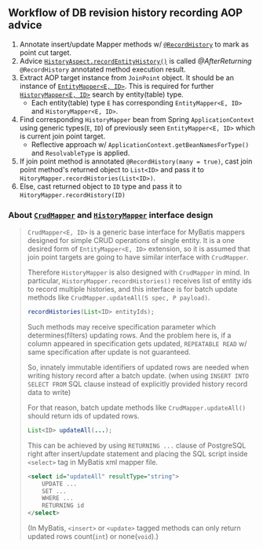 ## Workflow of DB revision history recording AOP advice

1. Annotate insert/update Mapper methods w/ [`@RecordHistory`](./annotation/RecordHistory.java) to mark as point cut target.
2. Advice [`HistoryAspect.recordEntityHistory()`](./aspect/HistoryAspect.java) is called _@AfterReturning_ `@RecordHistory` annotated method execution result.
3. Extract AOP target instance from `JoinPoint` object. It should be an instance of [`EntityMapper<E, ID>`](../../mapper/base/EntityMapper.java). This is required for further [`HistoryMapper<E, ID>`](../../mapper/base/HistoryMapper.java) search by entity(table) type.
   - Each entity(table) type `E` has corresponding `EntityMapper<E, ID>` and `HistoryMapper<E, ID>`.
4. Find corresponding `HistoryMapper` bean from Spring `ApplicationContext` using generic types(`E`, `ID`) of previously seen `EntityMapper<E, ID>` which is current join point target.
   - Reflective approach w/ `ApplicationContext.getBeanNamesForType()` and `ResolvableType` is applied.
5. If join point method is annotated `@RecordHistory(many = true)`, cast join point method's returned object to `List<ID>` and pass it to `HitoryMapper.recordHistories(List<ID>)`. 
6. Else, cast returned object to `ID` type and pass it to `HitoryMapper.recordHistory(ID)`


### About [`CrudMapper`](../../mapper/base/CrudMapper.java) and [`HistoryMapper`](../../mapper/base/HistoryMapper.java) interface design

> `CrudMapper<E, ID>` is a generic base interface for MyBatis mappers designed for simple CRUD operations of single entity. It is a one desired form of `EntityMapper<E, ID>` extension, so it is assumed that join point targets are going to have similar interface with `CrudMapper`.  
> 
> Therefore `HistoryMapper` is also designed with `CrudMapper` in mind. In particular, `HistoryMapper.recordHistories()` receives list of entity ids to record multiple histories, and this interface is for batch update methods like `CrudMapper.updateAll(S spec, P payload)`.
> ```java
> recordHistories(List<ID> entityIds);
> ```
> 
> Such methods may receive specification parameter which determines(filters) updating rows. And the problem here is, if a column appeared in specification gets updated, `REPEATABLE READ` w/ same specification after update is not guaranteed. 
> 
> So, innately immutable identifiers of updated rows are needed when writing history record after a batch update. (when using `INSERT INTO SELECT FROM` SQL clause instead of explicitly provided history record data to write)
> 
> For that reason, batch update methods like `CrudMapper.updateAll()` should return ids of updated rows.
> ```java
> List<ID> updateAll(...);
> ```
> 
> This can be achieved by using `RETURNING ...` clause of PostgreSQL right after insert/update statement and placing the SQL script inside `<select>` tag in MyBatis xml mapper file.
> ```xml
> <select id="updateAll" resultType="string">
>     UPDATE ...
>     SET ...
>     WHERE ...
>     RETURNING id
> </select>
> ```
> (In MyBatis, `<insert>` or `<update>` tagged methods can only return updated rows count(`int`) or none(`void`).)
